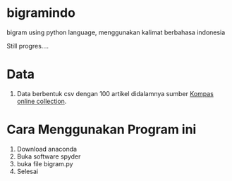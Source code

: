 # bigramindo
bigram using python language, menggunakan kalimat berbahasa indonesia

Still progres.... 
# Data

1. Data berbentuk csv dengan 100 artikel didalamnya sumber [Kompas online collection](http://ilps.science.uva.nl/ilps/wp-content/uploads/sites/6/files/bahasaindonesia/kompas.zip).
# Cara Menggunakan Program ini
1. Download anaconda 
2. Buka software spyder
3. buka file bigram.py
4. Selesai
